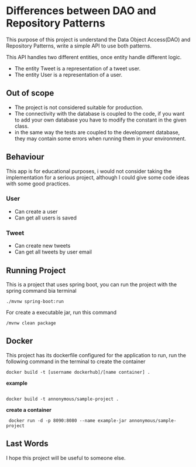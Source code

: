 # Differences between DAO and Repository Patterns

This purpose of this project is understand the Data Object Access(DAO) and Repository 
Patterns, write a simple API to use both patterns.


This API handles two different entities, once entity handle different logic.

- The entity Tweet is a representation of a tweet user.
- The entity User is a representation of a user.

## Out of scope

- The project is not considered suitable for production.
- The connectivity with the database is coupled to the code, if you want to add your 
  own database you have to modify the constant in the given class.
- in the same way the tests are coupled to the development database, they may contain 
  some errors when running them in your environment.

## Behaviour

This app is for educational purposes, i would not consider taking the implementation 
for a serious project, although I could give some code ideas with some good practices.

### User
- Can create a user
- Can get all users is saved

### Tweet

- Can create new tweets
- Can get all tweets by user email

## Running Project

This is a project that uses spring boot, you can run the project with the spring 
command bia terminal

```shell
./mvnw spring-boot:run
```

For create a executable jar, run this command
```shell
/mvnw clean package
```

## Docker

This project has its dockerfile configured for the application to run, run the 
following command in the terminal to create the container

```shell
docker build -t [username dockerhub]/[name container] .
```

**example**
```shell

docker build -t annonymous/sample-project .
```
**create a container**

```shell
 docker run -d -p 8090:8080 --name example-jar annonymous/sample-project
```

## Last Words

I hope this project will be useful to someone else.
